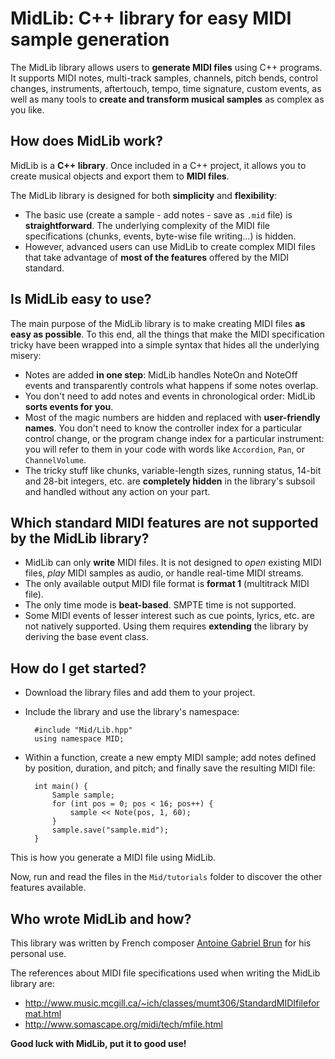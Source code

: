 # MidLib: C++ library for easy MIDI sample generation

The MidLib library allows users to **generate MIDI files** using C++ programs. It supports MIDI notes, multi-track samples, channels, pitch bends, control changes, instruments, aftertouch, tempo, time signature, custom events, as well as many tools to **create and transform musical samples** as complex as you like.

## How does MidLib work?

MidLib is a **C++ library**. Once included in a C++ project, it allows you to create musical objects and export them to **MIDI files**.

The MidLib library is designed for both **simplicity** and **flexibility**:

* The basic use (create a sample - add notes - save as `.mid` file) is **straightforward**. The underlying complexity of the MIDI file specifications (chunks, events, byte-wise file writing...) is hidden.
* However, advanced users can use MidLib to create complex MIDI files that take advantage of **most of the features** offered by the MIDI standard.

## Is MidLib easy to use?

The main purpose of the MidLib library is to make creating MIDI files **as easy as possible**. To this end, all the things that make the MIDI specification tricky have been wrapped into a simple syntax that hides all the underlying misery:

* Notes are added **in one step**: MidLib handles NoteOn and NoteOff events and transparently controls what happens if some notes overlap.
* You don't need to add notes and events in chronological order: MidLib **sorts events for you**.
* Most of the magic numbers are hidden and replaced with **user-friendly names**. You don't need to know the controller index for a particular control change, or the program change index for a particular instrument: you will refer to them in your code with words like `Accordion`, `Pan`, or `ChannelVolume`.
* The tricky stuff like chunks, variable-length sizes, running status, 14-bit and 28-bit integers, etc. are **completely hidden** in the library's subsoil and handled without any action on your part.

## Which standard MIDI features are not supported by the MidLib library?

* MidLib can only **write** MIDI files. It is not designed to *open* existing MIDI files, *play* MIDI samples as audio, or handle real-time MIDI streams.
* The only available output MIDI file format is **format 1** (multitrack MIDI file).
* The only time mode is **beat-based**. SMPTE time is not supported.
* Some MIDI events of lesser interest such as cue points, lyrics, etc. are not natively supported. Using them requires **extending** the library by deriving the base event class.

## How do I get started?

* Download the library files and add them to your project.
* Include the library and use the library's namespace:

		#include "Mid/Lib.hpp"
		using namespace MID;

* Within a function, create a new empty MIDI sample; add notes defined by position, duration, and pitch; and finally save the resulting MIDI file:

		int main() {
		    Sample sample;
		    for (int pos = 0; pos < 16; pos++) {
		        sample << Note(pos, 1, 60);
		    }
		    sample.save("sample.mid");
		}
		
This is how you generate a MIDI file using MidLib.

Now, run and read the files in the `Mid/tutorials` folder to discover the other features available.

## Who wrote MidLib and how?

This library was written by French composer [Antoine Gabriel Brun](http://antoinegabrielbrun.com/) for his personal use.

The references about MIDI file specifications used when writing the MidLib library are:

* <http://www.music.mcgill.ca/~ich/classes/mumt306/StandardMIDIfileformat.html>
* <http://www.somascape.org/midi/tech/mfile.html>

**Good luck with MidLib, put it to good use!**